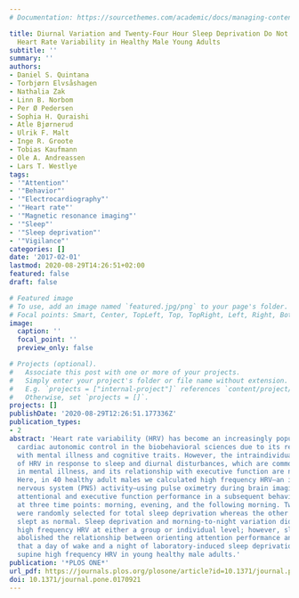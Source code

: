 ```yaml
---
# Documentation: https://sourcethemes.com/academic/docs/managing-content/

title: Diurnal Variation and Twenty-Four Hour Sleep Deprivation Do Not Alter Supine
  Heart Rate Variability in Healthy Male Young Adults
subtitle: ''
summary: ''
authors:
- Daniel S. Quintana
- Torbjørn Elvsåshagen
- Nathalia Zak
- Linn B. Norbom
- Per Ø Pedersen
- Sophia H. Quraishi
- Atle Bjørnerud
- Ulrik F. Malt
- Inge R. Groote
- Tobias Kaufmann
- Ole A. Andreassen
- Lars T. Westlye
tags:
- '"Attention"'
- '"Behavior"'
- '"Electrocardiography"'
- '"Heart rate"'
- '"Magnetic resonance imaging"'
- '"Sleep"'
- '"Sleep deprivation"'
- '"Vigilance"'
categories: []
date: '2017-02-01'
lastmod: 2020-08-29T14:26:51+02:00
featured: false
draft: false

# Featured image
# To use, add an image named `featured.jpg/png` to your page's folder.
# Focal points: Smart, Center, TopLeft, Top, TopRight, Left, Right, BottomLeft, Bottom, BottomRight.
image:
  caption: ''
  focal_point: ''
  preview_only: false

# Projects (optional).
#   Associate this post with one or more of your projects.
#   Simply enter your project's folder or file name without extension.
#   E.g. `projects = ["internal-project"]` references `content/project/deep-learning/index.md`.
#   Otherwise, set `projects = []`.
projects: []
publishDate: '2020-08-29T12:26:51.177336Z'
publication_types:
- 2
abstract: 'Heart rate variability (HRV) has become an increasingly popular index of
  cardiac autonomic control in the biobehavioral sciences due to its relationship
  with mental illness and cognitive traits. However, the intraindividual stability
  of HRV in response to sleep and diurnal disturbances, which are commonly reported
  in mental illness, and its relationship with executive function are not well understood.
  Here, in 40 healthy adult males we calculated high frequency HRV—an index of parasympathetic
  nervous system (PNS) activity—using pulse oximetry during brain imaging, and assessed
  attentional and executive function performance in a subsequent behavioral test session
  at three time points: morning, evening, and the following morning. Twenty participants
  were randomly selected for total sleep deprivation whereas the other 20 participants
  slept as normal. Sleep deprivation and morning-to-night variation did not influence
  high frequency HRV at either a group or individual level; however, sleep deprivation
  abolished the relationship between orienting attention performance and HRV. We conclude
  that a day of wake and a night of laboratory-induced sleep deprivation do not alter
  supine high frequency HRV in young healthy male adults.'
publication: '*PLOS ONE*'
url_pdf: https://journals.plos.org/plosone/article?id=10.1371/journal.pone.0170921
doi: 10.1371/journal.pone.0170921
---
```

